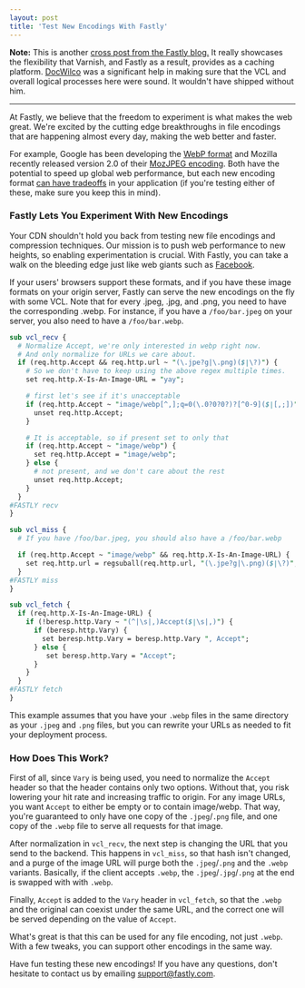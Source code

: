```yaml
---
layout: post
title: 'Test New Encodings With Fastly'
---
```


**Note:** This is another [cross post from the Fastly blog.](http://www.fastly.com/blog/test-new-encodings-with-fastly/)
It really showcases the flexibility that Varnish, and Fastly as a result, provides as a caching platform. [DocWilco](https://github.com/drwilco)
was a significant help in making sure that the VCL and overall logical processes here were sound. It wouldn't have
shipped without him.

----

At Fastly, we believe that the freedom to experiment is what makes the web great. We're excited by the cutting edge breakthroughs in file encodings that are happening almost every day, making the web
better and faster.

For example, Google has been developing the [WebP format](https://developers.google.com/speed/webp/?csw=1)
and Mozilla recently released version 2.0 of their [MozJPEG encoding](https://blog.mozilla.org/blog/2014/07/15/improving-jpeg-image-encoding/). Both have the potential to speed up global web performance, but each new encoding format [can have tradeoffs](http://www.cnet.com/news/facebook-tries-googles-webp-image-format-users-squawk/)
in your application (if you're testing either of these, make sure you keep this in mind).

### Fastly Lets You Experiment With New Encodings
Your CDN shouldn't hold you back from testing new file encodings and compression techniques. Our mission is to push web performance to new heights, so enabling experimentation is crucial. With Fastly, you can take a walk on the bleeding edge just like web giants such as [Facebook](http://thenextweb.com/insider/2014/07/15/mozilla-releases-mozjpeg-2-0-facebook-tests-backs-jpeg-encoder-60000-donation/).

If your users' browsers support these formats, and if you have these image
formats on your origin server, Fastly can serve the new encodings on the fly
with some VCL. Note that for every .jpeg, .jpg, and .png, you need to have the corresponding .webp.
For instance, if you have a `/foo/bar.jpeg` on your server, you also need to have a `/foo/bar.webp`.

```perl
sub vcl_recv {
  # Normalize Accept, we're only interested in webp right now.
  # And only normalize for URLs we care about.
  if (req.http.Accept && req.http.url ~ "(\.jpe?g|\.png)($|\?)") {
    # So we don't have to keep using the above regex multiple times.
    set req.http.X-Is-An-Image-URL = "yay";

    # first let's see if it's unacceptable
    if (req.http.Accept ~ "image/webp[^,];q=0(\.0?0?0?)?[^0-9]($|[,;])")
      unset req.http.Accept;
    }

    # It is acceptable, so if present set to only that
    if (req.http.Accept ~ "image/webp") {
      set req.http.Accept = "image/webp";
    } else {
      # not present, and we don't care about the rest
      unset req.http.Accept;
    }
  }
#FASTLY recv
}

sub vcl_miss {
  # If you have /foo/bar.jpeg, you should also have a /foo/bar.webp

  if (req.http.Accept ~ "image/webp" && req.http.X-Is-An-Image-URL) {
    set req.http.url = regsuball(req.http.url, "(\.jpe?g|\.png)($|\?)", ".webp\2");
  }
#FASTLY miss
}

sub vcl_fetch {
  if (req.http.X-Is-An-Image-URL) {
    if (!beresp.http.Vary ~ "(^|\s|,)Accept($|\s|,)") {
      if (beresp.http.Vary) {
        set beresp.http.Vary = beresp.http.Vary ", Accept";
      } else {
         set beresp.http.Vary = "Accept";
      }
    }
  }
#FASTLY fetch
}
```

This example assumes that you have your `.webp` files in the same directory as your
`.jpeg` and `.png` files, but you can rewrite your URLs as needed to fit your
deployment process.

### How Does This Work?
First of all, since `Vary` is being used, you need to normalize the `Accept` header
so that the header contains only two options. Without that, you risk lowering your hit rate
and increasing traffic to origin. For any image URLs, you want `Accept` to either be empty 
or to contain image/webp. That way, you're guaranteed to only have one copy of the `.jpeg`/`.png` file,
and one copy of the `.webp` file to serve all requests for that image.

After normalization in `vcl_recv`, the next step is changing the URL that you send to the
backend. This happens in `vcl_miss`, so that hash isn't changed, and a purge of the image
URL will purge both the `.jpeg`/`.png` and the `.webp` variants. Basically, if the client accepts
`.webp`, the `.jpeg`/`.jpg`/`.png` at the end is swapped with with `.webp`.

Finally, `Accept` is added to the `Vary` header in `vcl_fetch`, so that the `.webp` and the
original can coexist under the same URL, and the correct one will be served depending on the
value of `Accept`.

What's great is that this can be used for any file encoding, not just `.webp`. With
a few tweaks, you can support other encodings in the same way.

Have fun testing these new encodings! If you have any questions, don't hesitate
to contact us by emailing <a href="mailto:support@fastly.com">support@fastly.com</a>.
